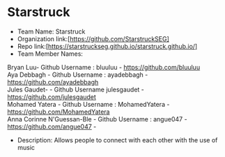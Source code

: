 # Starstruck

- Team Name: Starstruck
- Organization link:[https://github.com/StarstruckSEG]
- Repo link:[https://starstruckseg.github.io/starstruck.github.io/]
- Team Member Names:

Bryan Luu- Github Username : bluuluu - https://github.com/bluuluu <br />
Aya Debbagh - Github Username : ayadebbagh - https://github.com/ayadebbagh <br />
Jules Gaudet- - Github Username julesgaudet - https://github.com/julesgaudet <br />
Mohamed Yatera - Github Username : MohamedYatera - https://github.com/MohamedYatera <br />
Anna Corinne N'Guessan-Ble - Github Username : angue047 - https://github.com/angue047 - <br />

- Description:
  Allows people to connect with each other with the use of music

